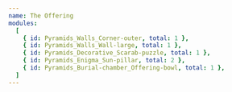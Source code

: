 ```yaml
---
name: The Offering
modules:
  [
    { id: Pyramids_Walls_Corner-outer, total: 1 },
    { id: Pyramids_Walls_Wall-large, total: 1 },
    { id: Pyramids_Decorative_Scarab-puzzle, total: 1 },
    { id: Pyramids_Enigma_Sun-pillar, total: 2 },
    { id: Pyramids_Burial-chamber_Offering-bowl, total: 1 },
  ]
---
```

